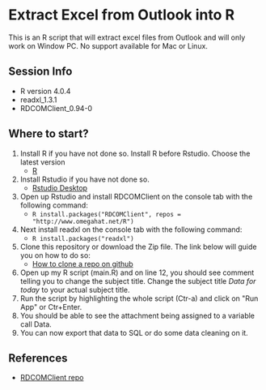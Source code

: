 # Extract Excel from Outlook into R
This is an R script that will extract excel files from Outlook and will only work on Window PC. No support available for Mac or Linux.

## Session Info
- R version 4.0.4
- readxl_1.3.1
- RDCOMClient_0.94-0

## Where to start?
1. Install R if you have not done so. Install R before Rstudio. Choose the latest version
    - [R](https://cran.r-project.org/)
2. Install Rstudio if you have not done so.
    - [Rstudio Desktop](https://www.rstudio.com/products/rstudio/download/#download)
3. Open up Rstudio and install RDCOMClient on the console tab with the following command:
    - ```R install.packages("RDCOMClient", repos = "http://www.omegahat.net/R") ```
4. Next install readxl on the console tab with the following command:
    - ```R install.packages("readxl") ```
5. Clone this repository or download the Zip file. The link below will guide you on how to do so:
    - [How to clone a repo on github](https://docs.github.com/en/github/creating-cloning-and-archiving-repositories/cloning-a-repository)
6. Open up my R script (main.R) and on line 12, you should see comment telling you to change the subject title. Change the subject title *Data for today* to your actual subject title.
7. Run the script by highlighting the whole script (Ctr-a) and click on "Run App" or Ctr+Enter.
8. You should be able to see the attachment being assigned to a variable call Data.
9. You can now export that data to SQL or do some data cleaning on it.

## References
- [RDCOMClient repo](https://github.com/omegahat/RDCOMClient)
